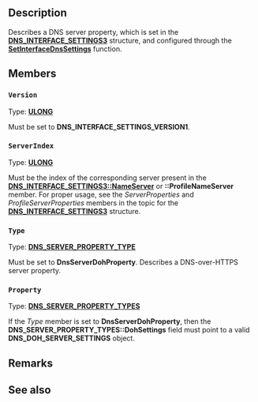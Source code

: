 ## Description

Describes a DNS server property, which is set in the [**DNS_INTERFACE_SETTINGS3**](https://learn.microsoft.com/windows/win32/api/netioapi/ns-netioapi-dns_interface_settings3) structure, and configured through the [**SetInterfaceDnsSettings**](https://learn.microsoft.com/windows/win32/api/netioapi/nf-netioapi-setinterfacednssettings) function.

## Members

### `Version`

Type: **[ULONG](https://learn.microsoft.com/windows/win32/winprog/windows-data-types)**

Must be set to **DNS_INTERFACE_SETTINGS_VERSION1**.

### `ServerIndex`

Type: **[ULONG](https://learn.microsoft.com/windows/win32/winprog/windows-data-types)**

Must be the index of the corresponding server present in the [**DNS_INTERFACE_SETTINGS3::NameServer**](https://learn.microsoft.com/windows/win32/api/netioapi/ns-netioapi-dns_interface_settings3) or **::ProfileNameServer** member. For proper usage, see the *ServerProperties* and *ProfileServerProperties* members in the topic for the [**DNS_INTERFACE_SETTINGS3**](https://learn.microsoft.com/windows/win32/api/netioapi/ns-netioapi-dns_interface_settings3) structure.

### `Type`

Type: **[DNS_SERVER_PROPERTY_TYPE](https://learn.microsoft.com/windows/win32/api/netioapi/ne-netioapi-dns_server_property_type)**

Must be set to **DnsServerDohProperty**. Describes a DNS-over-HTTPS server property.

### `Property`

Type: **[DNS_SERVER_PROPERTY_TYPES](https://learn.microsoft.com/windows/win32/api/netioapi/ns-netioapi-dns_server_property_types)**

If the *Type* member is set to **DnsServerDohProperty**, then the **DNS_SERVER_PROPERTY_TYPES::DohSettings** field must point to a valid **DNS_DOH_SERVER_SETTINGS** object.

## Remarks

## See also